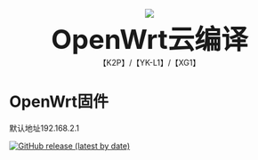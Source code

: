 <p align="center">
    <img src="https://socialify.git.ci/0012h/K2P/image?description=1&font=Rokkitt&forks=1&issues=1&language=1&owner=1&pattern=Circuit%20Board&pulls=1&stargazers=1&theme=Dark"/>
    <br><strong><font size=50>OpenWrt云编译</font></strong>
    <br>【K2P】/【YK-L1】/【XG1】
</p>


# OpenWrt固件
  
默认地址192.168.2.1
  
[![GitHub release (latest by date)](https://img.shields.io/github/v/release/0012h/K2P?style=for-the-badge&label=Download)](https://github.com/0012H/K2P/releases/latest)

